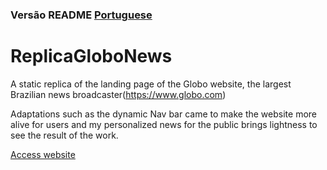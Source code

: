 ###  Versão README [Portuguese](./README.md) 

# ReplicaGloboNews
A static replica of the landing page of the Globo website, the largest Brazilian news broadcaster(https://www.globo.com)

Adaptations such as the dynamic Nav bar came to make the website more alive for users and my personalized news for the public brings lightness to see the result of the work.

[Access website](https://gusrot.github.io/Gustavo-Noticias/)
